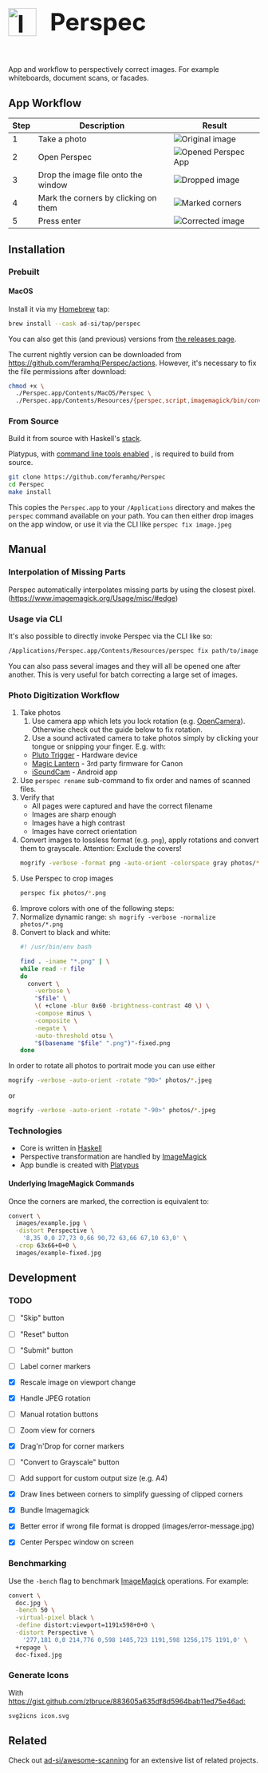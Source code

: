 <h1 style="
  display: inline-block !important;
  font-size: 3rem;
">
  <img
    src="./images/icon.svg"
    alt="Icon"
    height="56px"
    style="
      display: inline-block !important;
      height: 3.5rem;
      margin-right: 1rem;
    "
  />
  <span style="position: relative; bottom: 0.7rem;">
    Perspec
  </span>
</h1>

App and workflow to perspectively correct images.
For example whiteboards, document scans, or facades.


## App Workflow

Step | Description                          | Result
-----|--------------------------------------|--------
1    | Take a photo                         | ![Original image][doc]
2    | Open Perspec                         | ![Opened Perspec App][open]
3    | Drop the image file onto the window  | ![Dropped image][dropped]
4    | Mark the corners by clicking on them | ![Marked corners][corners]
5    | Press enter                          | ![Corrected image][fixed]

[doc]: images/doc.jpg
[mark]: images/doc-marking.jpg
[open]: images/perspec_opened.png
[dropped]: images/perspec_image_dropped.png
[corners]: images/perspec_marked_corners.png
[fixed]: images/doc-fixed.jpg


## Installation

### Prebuilt

#### MacOS

Install it via my [Homebrew](https://brew.sh) tap:

```sh
brew install --cask ad-si/tap/perspec
```

You can also get this (and previous) versions from
[the releases page](https://github.com/feramhq/Perspec/releases).

The current nightly version can be downloaded from
https://github.com/feramhq/Perspec/actions.
However, it's necessary to fix the file permissions after download:

```sh
chmod +x \
  ./Perspec.app/Contents/MacOS/Perspec \
  ./Perspec.app/Contents/Resources/{perspec,script,imagemagick/bin/convert}
```


### From Source

Build it from source with Haskell's
[stack](https://docs.haskellstack.org/en/stable/install_and_upgrade/).

Platypus, with 
[command line tools enabled](https://github.com/sveinbjornt/Platypus/blob/master/Documentation/Documentation.md#show-shell-command)
, is required to build from source.

```sh
git clone https://github.com/feramhq/Perspec
cd Perspec
make install
```

This copies the `Perspec.app` to your `/Applications` directory
and makes the `perspec` command available on your path.
You can then either drop images on the app window,
or use it via the CLI like `perspec fix image.jpeg`


## Manual

### Interpolation of Missing Parts

Perspec automatically interpolates missing parts by using the closest pixel.
(https://www.imagemagick.org/Usage/misc/#edge)


### Usage via CLI

It's also possible to directly invoke Perspec via the CLI like so:

```sh
/Applications/Perspec.app/Contents/Resources/perspec fix path/to/image.jpeg
```

You can also pass several images and they will all be opened
one after another.
This is very useful for batch correcting a large set of images.


### Photo Digitization Workflow

1. Take photos
    1. Use camera app which lets you lock rotation (e.g. [OpenCamera]).
      Otherwise check out the guide below to fix rotation.
    1. Use a sound activated camera to take photos simply
      by clicking your tongue or snipping your finger. E.g. with:
      - [Pluto Trigger] - Hardware device
      - [Magic Lantern] - 3rd party firmware for Canon
      - [iSoundCam] - Android app
1. Use `perspec rename` sub-command to fix order and names of scanned files.
1. Verify that
    - All pages were captured and have the correct filename
    - Images are sharp enough
    - Images have a high contrast
    - Images have correct orientation
1. Convert images to lossless format (e.g. `png`), apply rotations
  and convert them to grayscale.
  Attention: Exclude the covers!
    ```sh
    mogrify -verbose -format png -auto-orient -colorspace gray photos/*.jpeg
    ```
1. Use Perspec to crop images
    ```sh
    perspec fix photos/*.png
    ````
1. Improve colors with one of the following steps:
  1. Normalize dynamic range:
    ```sh
    mogrify -verbose -normalize photos/*.png
    ```
  1. Convert to black and white:
      ```sh
      #! /usr/bin/env bash

      find . -iname "*.png" | \
      while read -r file
      do
        convert \
          -verbose \
          "$file" \
          \( +clone -blur 0x60 -brightness-contrast 40 \) \
          -compose minus \
          -composite \
          -negate \
          -auto-threshold otsu \
          "$(basename "$file" ".png")"-fixed.png
      done
      ```

[iSoundCam]: http://www.cherry-software.com/isoundcam.html
[Magic Lantern]: https://wiki.magiclantern.fm/pl:userguide?#audio_remoteshot
[OpenCamera]:
  https://play.google.com/store/apps/details?id=net.sourceforge.opencamera
[Pluto Trigger]: https://plutotrigger.com


In order to rotate all photos to portrait mode you can use either
```sh
mogrify -verbose -auto-orient -rotate "90>" photos/*.jpeg
```
or
```sh
mogrify -verbose -auto-orient -rotate "-90>" photos/*.jpeg
```


### Technologies

- Core is written in [Haskell](https://haskell.org)
- Perspective transformation are handled by [ImageMagick]
- App bundle is created with [Platypus](https://sveinbjorn.org/platypus)


#### Underlying ImageMagick Commands

Once the corners are marked, the correction is equivalent to:

```sh
convert \
  images/example.jpg \
  -distort Perspective \
    '8,35 0,0 27,73 0,66 90,72 63,66 67,10 63,0' \
  -crop 63x66+0+0 \
  images/example-fixed.jpg
```


## Development

### TODO

- [ ] "Skip" button
- [ ] "Reset" button
- [ ] "Submit" button
- [ ] Label corner markers
- [x] Rescale image on viewport change
- [x] Handle JPEG rotation
- [ ] Manual rotation buttons
- [ ] Zoom view for corners
- [x] Drag'n'Drop for corner markers
- [ ] "Convert to Grayscale" button
- [ ] Add support for custom output size (e.g. A4)
- [x] Draw lines between corners to simplify guessing of clipped corners
- [x] Bundle Imagemagick
- [x] Better error if wrong file format is dropped (images/error-message.jpg)
- [x] Center Perspec window on screen


### Benchmarking

Use the `-bench` flag to benchmark [ImageMagick] operations.
For example:

```sh
convert \
  doc.jpg \
  -bench 50 \
  -virtual-pixel black \
  -define distort:viewport=1191x598+0+0 \
  -distort Perspective \
    '277,181 0,0 214,776 0,598 1405,723 1191,598 1256,175 1191,0' \
  +repage \
  doc-fixed.jpg
```


### Generate Icons

With <https://gist.github.com/zlbruce/883605a635df8d5964bab11ed75e46ad:>

```sh
svg2icns icon.svg
```


## Related

Check out [ad-si/awesome-scanning](https://github.com/ad-si/awesome-scanning)
for an extensive list of related projects.


[ImageMagick]: https://imagemagick.org

